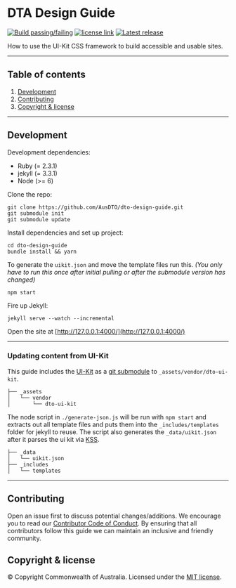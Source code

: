 # DTA Design Guide

[![Build passing/failing](https://circleci.com/gh/AusDTO/gov-au-ui-kit.svg?style=shield)](https://circleci.com/gh/AusDTO/gov-au-ui-kit)
[![license link](https://img.shields.io/badge/license-MIT-brightgreen.svg)](https://raw.githubusercontent.com/AusDTO/dto-design-guide/master/README.md)
[![Latest release](https://img.shields.io/github/release/AusDTO/gov-au-ui-kit.svg?maxAge=1209600)](https://github.com/AusDTO/gov-au-ui-kit/releases)


How to use the UI-Kit CSS framework to build accessible and usable sites.

---

## Table of contents
1. [Development](#development)
1. [Contributing](#contributing)
1. [Copyright & license](#copyright--license)

----------------------------------------------------------------------------------------------------------------------------------------------------------------

## Development

Development dependencies:

* Ruby (= 2.3.1)
* jekyll (= 3.3.1)
* Node (>= 6)

Clone the repo:

```shell
git clone https://github.com/AusDTO/dto-design-guide.git
git submodule init
git submodule update
```

Install dependencies and set up project:

```shell
cd dto-design-guide
bundle install && yarn
```

To generate the `uikit.json` and move the template files run this.
_(You only have to run this once after initial pulling or after the submodule version has changed)_

```shell
npm start
```

Fire up Jekyll:

```shell
jekyll serve --watch --incremental
```

Open the site at [http://127.0.0.1:4000/](http://127.0.0.1:4000/)

----------------------------------------------------------------------------------------------------------------------------------------------------------------

### Updating content from UI-Kit

This guide includes the [UI-Kit](https://github.com/AusDTO/gov-au-ui-kit) as a
[git submodule](https://www.kernel.org/pub/software/scm/git/docs/user-manual.html#submodules) to `_assets/vendor/dto-ui-kit`.

```
├── _assets
│   └── vendor
│       └── dto-ui-kit
```

The node script in `./generate-json.js` will be run with `npm start` and extracts out all template files and puts them into the `_includes/templates` folder
for jekyll to reuse. The script also generates the `_data/uikit.json` after it parses the ui kit via [KSS](https://github.com/kneath/kss).

```
├── _data
│   └── uikit.json
├── _includes
│   └── templates
```

----------------------------------------------------------------------------------------------------------------------------------------------------------------

## Contributing

Open an issue first to discuss potential changes/additions. We encourage you to read our
[Contributor Code of Conduct](https://github.com/AusDTO/gov-au-ui-kit/blob/master/code_of_conduct.md). By ensuring that all contributors follow this guide we
can maintain an inclusive and friendly community.

## Copyright & license

© Copyright Commonwealth of Australia. Licensed under the [MIT license](https://github.com/AusDTO/dto-design-guide/blob/master/LICENSE.md).
